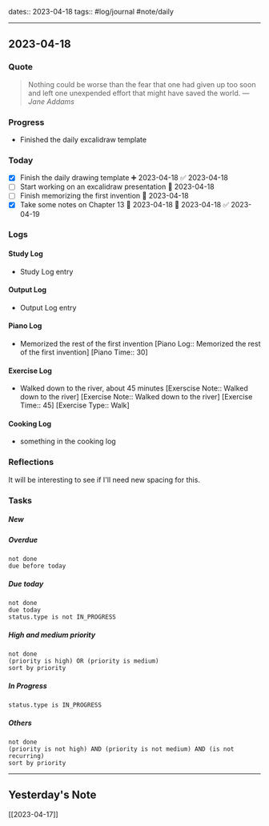 dates:: 2023-04-18
tags:: #log/journal #note/daily 

---
## 2023-04-18

### Quote

> Nothing could be worse than the fear that one had given up too soon and left one unexpended effort that might have saved the world.
> — <cite>Jane Addams</cite>

### Progress

- Finished the daily excalidraw template

### Today

- [x] Finish the daily drawing template ➕ 2023-04-18 ✅ 2023-04-18
- [ ] Start working on an excalidraw presentation 🛫 2023-04-18
- [ ] Finish memorizing the first invention 🛫 2023-04-18
- [x] Take some notes on Chapter 13 🛫 2023-04-18 📅 2023-04-18 ✅ 2023-04-19

### Logs

#### Study Log

- Study Log entry

#### Output Log

- Output Log entry

#### Piano Log

- Memorized the rest of the first invention [Piano Log:: Memorized the rest of the first invention]  [Piano Time:: 30] 

#### Exercise Log

- Walked down to the river, about 45 minutes [Exerscise Note:: Walked down to the river] [Exercise Note:: Walked down to the river]  [Exercise Time:: 45]  [Exercise Type:: Walk]

#### Cooking Log

- something in the cooking log


### Reflections

It will be interesting to see if I'll need new spacing for this.

### Tasks

##### New


##### Overdue

```tasks
not done
due before today
```


##### Due today

```tasks
not done
due today
status.type is not IN_PROGRESS
```

##### High and medium priority

```tasks
not done
(priority is high) OR (priority is medium)
sort by priority
```

##### In Progress

```tasks
status.type is IN_PROGRESS
```

##### Others


```tasks
not done
(priority is not high) AND (priority is not medium) AND (is not recurring)
sort by priority
```


---
## Yesterday's Note

[[2023-04-17]]


